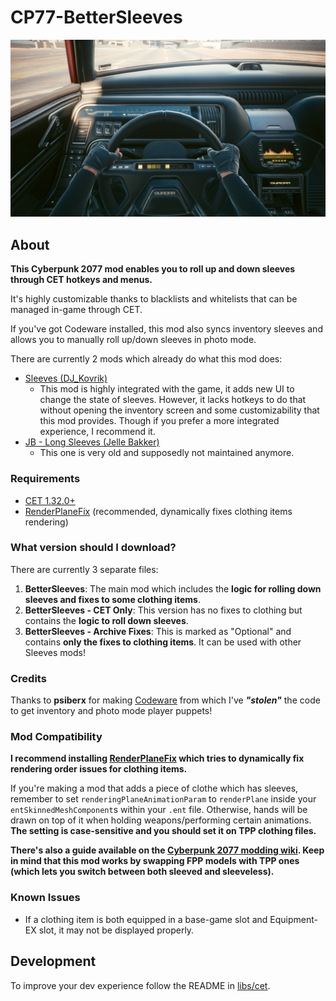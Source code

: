 # CP77-BetterSleeves

![](preview.png)

## About

**This Cyberpunk 2077 mod enables you to roll up and down sleeves through CET hotkeys and menus.**

It's highly customizable thanks to blacklists and whitelists that can be managed in-game through CET.

If you've got Codeware installed, this mod also syncs inventory sleeves and allows you to manually
roll up/down sleeves in photo mode.

There are currently 2 mods which already do what this mod does:
- [Sleeves (DJ_Kovrik)](https://www.nexusmods.com/cyberpunk2077/mods/3309)
  - This mod is highly integrated with the game, it adds new UI to change the state of sleeves.
  However, it lacks hotkeys to do that without opening the inventory screen and some customizability
  that this mod provides. Though if you prefer a more integrated experience, I recommend it.
- [JB - Long Sleeves (Jelle Bakker)](https://www.nexusmods.com/cyberpunk2077/mods/987)
  - This one is very old and supposedly not maintained anymore.

### Requirements

- [CET 1.32.0+](https://github.com/yamashi/CyberEngineTweaks)
- [RenderPlaneFix](https://github.com/Marco4413/CP77-RenderPlaneFix) (recommended, dynamically fixes clothing items rendering)

### What version should I download?

There are currently 3 separate files:
1. **BetterSleeves**: The main mod which includes the **logic for rolling down sleeves and fixes to some clothing items**.
2. **BetterSleeves - CET Only**: This version has no fixes to clothing but contains the **logic to roll down sleeves**.
3. **BetterSleeves - Archive Fixes**: This is marked as "Optional" and contains **only the fixes to clothing items**. It can be used with other Sleeves mods!

### Credits

Thanks to **psiberx** for making [Codeware](https://github.com/psiberx/cp2077-codeware/)
from which I've ***"stolen"*** the code to get inventory and photo mode player puppets!

### Mod Compatibility

**I recommend installing [RenderPlaneFix](https://github.com/Marco4413/CP77-RenderPlaneFix) which tries to dynamically fix rendering order issues for clothing items.**

If you're making a mod that adds a piece of clothe which has sleeves, remember to set `renderingPlaneAnimationParam` to `renderPlane`
inside your `entSkinnedMeshComponent`s within your `.ent` file. Otherwise, hands will be drawn on top of it when holding weapons/performing
certain animations.
**The setting is case-sensitive and you should set it on TPP clothing files.**

**There's also a guide available on the [Cyberpunk 2077 modding wiki](https://wiki.redmodding.org/cyberpunk-2077-modding/for-mod-creators/modding-guides/items-equipment/first-person-perspective-fixes#problem-1-your-sleeves-render-behind-your-arms).
Keep in mind that this mod works by swapping FPP models with TPP ones (which lets you switch between both sleeved and sleeveless).**

### Known Issues

- If a clothing item is both equipped in a base-game slot and Equipment-EX slot, it may not be displayed properly.

## Development

To improve your dev experience follow the README in [libs/cet](libs/cet).
